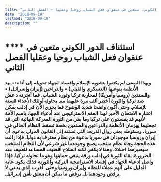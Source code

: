 ```yaml
---
title: "استئناف الدور الكوني، متعين في عنفوان فعل الشباب روحيا وعقليا – الفصل الثاني"
date: "2018-09-19"
lastmod: "2018-09-19"
description: ""
---
```

# **** **استئناف الدور الكوني متعين في عنفوان فعل الشباب روحيا وعقليا الفصل الثاني**

### وبهذا المعنى لم يكتفوا بتشويه الإسلام وافساد الجهاد تحويله إلى أداة: • بيد الأنظمة بنوعيها (العسكري والقبلي) • والذراعين (إيران وإسرائيل) • والسندين (روسيا وأمريكا) لمحاربة تركيا وثورة الشباب. فما أنجزته داعش ضد تركيا والثورة أخطر ألف مرة عليهما مما يحاوله أولئك الأعداء الستة للإسلام. وحتى أكون واضحا شديد الوضوح فما يجري الآن في إدلب يمكن اعتباره الامتحان الأخير لهذا العقم الاستراتيجي عند أدعياء الجهاد باسم الأمة لأنهم قد يفسدون على تركيا وما بقي من الثورة المعركة النهائية التي قد تجعلهما يهزمان الأنظمة والذراعين والسندين بخطة تسقط النظام الحالي في سوريا. وسقوطه يعني زوال الذريعة التي تستند إلى القانون الدولي بدعوى أن إيران وروسيا موجودان في سوريا بدعوة من نظام معترف به دوليا. فإذا زالت هذه الحجة وجاء نظام منتخب يصبح وجودهما غير شرعي لأن النظام المنتخب سيعتبرهما احتلالا. وهذا لا يكفي لكنه السلاح اللطيف المساعد للعنيف عند الضرورة. بقاء الثورة في إدلب ورقة ينبغي حمايتها وهو ما تحاوله تركيا. فإذا واصل ادعياء الجهاد في إفساد الاستراتيجية التركية والثورية فذلك يكون غاية الدليل على أنهم عملاء للنظام وإيران وروسيا وحتى الغرب الذي يدعي لا يرفض وجودهما بل يرفض ما يمكن أن يتعلق بأمن إسرائيل.

###